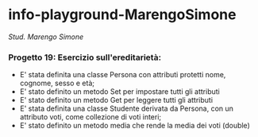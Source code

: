 # info-playground-MarengoSimone

_Stud. Marengo Simone_

### Progetto 19: Esercizio sull'ereditarietà:
- E' stata definita una classe Persona con attributi protetti nome, cognome, sesso e età;
- E' stato definito un metodo Set per impostare tutti gli attributi
- E' stato definito un metodo Get per leggere tutti gli attributi
- E' stata definita una classe Studente derivata da Persona, con un attributo voti, come
  collezione di voti interi;
- E' stato definito un metodo media che rende la media dei voti (double)